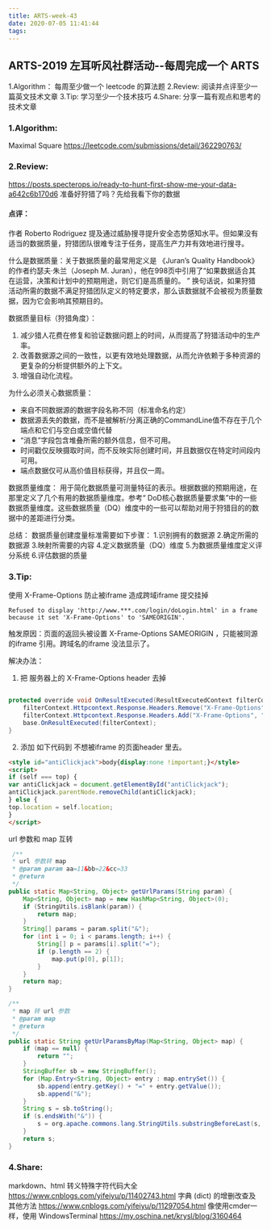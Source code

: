 ```yaml
---
title: ARTS-week-43
date: 2020-07-05 11:41:44
tags:
---
```



## ARTS-2019 左耳听风社群活动--每周完成一个 ARTS
1.Algorithm： 每周至少做一个 leetcode 的算法题
2.Review: 阅读并点评至少一篇英文技术文章
3.Tip: 学习至少一个技术技巧
4.Share: 分享一篇有观点和思考的技术文章

### 1.Algorithm:

Maximal Square https://leetcode.com/submissions/detail/362290763/

### 2.Review:

https://posts.specterops.io/ready-to-hunt-first-show-me-your-data-a642c6b170d6
准备好狩猎了吗？先给我看下你的数据

#### 点评：


作者 Roberto Rodriguez 提及通过威胁搜寻提升安全态势感知水平。但如果没有适当的数据质量，狩猎团队很难专注于任务，提高生产力并有效地进行搜寻。

什么是数据质量：关于数据质量的最常用定义是 《Juran’s Quality Handbook》 的作者约瑟夫·朱兰（Joseph M. Juran），他在998页中引用了“如果数据适合其在运营，决策和计划中的预期用途，则它们是高质量的。 ” 换句话说，如果狩猎活动所需的数据不满足狩猎团队定义的特定要求，那么该数据就不会被视为质量数据，因为它会影响其预期目的。

数据质量目标（狩猎角度）：
1. 减少猎人花费在修复和验证数据问题上的时间，从而提高了狩猎活动中的生产率。
2. 改善数据源之间的一致性，以更有效地处理数据，从而允许依赖于多种资源的更复杂的分析提供额外的上下文。
3. 增强自动化流程。

为什么必须关心数据质量：
- 来自不同数据源的数据字段名称不同（标准命名约定） 
- 数据源丢失的数据，而不是被解析/分离正确的CommandLine值不存在于几个端点和它们与空白或空值代替
- “消息”字段包含堆叠所需的额外信息，但不可用。
- 时间戳仅反映摄取时间，而不反映实际创建时间，并且数据仅在特定时间段内可用。
- 端点数据仅可从高价值目标获得，并且仅一周。

数据质量维度：
用于简化数据质量可测量特征的表示。根据数据的预期用途，在那里定义了几个有用的数据质量维度。参考“ DoD核心数据质量要求集”中的一些数据质量维度。这些数据质量（DQ）维度中的一些可以帮助对用于狩猎目的的数据中的差距进行分类。

总结：
数据质量创建度量标准需要如下步骤：
1.识别拥有的数据源
2.确定所需的数据源
3.映射所需要的内容
4.定义数据质量（DQ）维度
5.为数据质量维度定义评分系统
6.评估数据的质量

### 3.Tip:


使用 X-Frame-Options 防止被iframe 造成跨域iframe 提交挂掉

```shell
Refused to display 'http://www.***.com/login/doLogin.html' in a frame because it set 'X-Frame-Options' to 'SAMEORIGIN'. 
```

触发原因：页面的返回头被设置 X-Frame-Options SAMEORIGIN ，只能被同源的iframe 引用。跨域名的iframe 没法显示了。

解决办法：

1. 把 服务器上的 X-Frame-Options header 去掉

```java

protected override void OnResultExecuted(ResultExecutedContext filterContext) {
	filterContext.Httpcontext.Response.Headers.Remove("X-Frame-Options");
	filterContext.Httpcontext.Response.Headers.Add("X-Frame-Options", "ALLOWALL");
	base.OnResultExecuted(filterContext);
}

```

2. 添加 如下代码到 不想被iframe 的页面header 里去。

```html
<style id="antiClickjack">body{display:none !important;}</style>
<script>
if (self === top) {
var antiClickjack = document.getElementById("antiClickjack");
antiClickjack.parentNode.removeChild(antiClickjack);
} else {
top.location = self.location;
}
</script>
```

url 参数和 map 互转

```java
 /**
 * url 参数转 map
 * @param param aa=11&bb=22&cc=33
 * @return
 */
public static Map<String, Object> getUrlParams(String param) {
	Map<String, Object> map = new HashMap<String, Object>(0);
	if (StringUtils.isBlank(param)) {
		return map;
	}
	String[] params = param.split("&");
	for (int i = 0; i < params.length; i++) {
		String[] p = params[i].split("=");
		if (p.length == 2) {
			map.put(p[0], p[1]);
		}
	}
	return map;
}

/**
 * map 转 url 参数
 * @param map
 * @return
 */
public static String getUrlParamsByMap(Map<String, Object> map) {
	if (map == null) {
		return "";
	}
	StringBuffer sb = new StringBuffer();
	for (Map.Entry<String, Object> entry : map.entrySet()) {
		sb.append(entry.getKey() + "=" + entry.getValue());
		sb.append("&");
	}
	String s = sb.toString();
	if (s.endsWith("&")) {
		s = org.apache.commons.lang.StringUtils.substringBeforeLast(s, "&");
	}
	return s;
}
```

### 4.Share:

markdown、html 转义特殊字符代码大全
https://www.cnblogs.com/yifeiyu/p/11402743.html
字典 (dict) 的增删改查及其他方法
https://www.cnblogs.com/yifeiyu/p/11297054.html
像使用cmder一样，使用 WindowsTerminal
https://my.oschina.net/krysl/blog/3160464